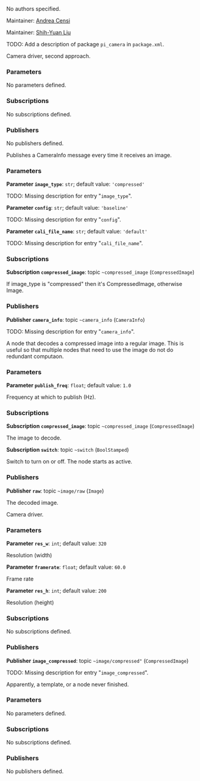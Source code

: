 <div id='pi_camera-autogenerated' markdown='1'>


<!-- do not edit this file, autogenerated -->

No authors specified.

Maintainer: [Andrea Censi](mailto:acensi@idsc.mavt.ethz.ch)

Maintainer: [Shih-Yuan Liu](mailto:syliu@mit.edu)

TODO: Add a description of package `pi_camera` in `package.xml`.



</div>

<!-- file start -->

<div id='pi_camera-camera_node_sequence-autogenerated' markdown='1'>


<!-- do not edit this file, autogenerated -->

Camera driver, second approach.

### Parameters 

No parameters defined.

### Subscriptions 

No subscriptions defined.

### Publishers 

No publishers defined.



</div><!-- file start -->

<div id='pi_camera-cam_info_reader_node-autogenerated' markdown='1'>


<!-- do not edit this file, autogenerated -->

Publishes a CameraInfo message every time it receives an image.


### Parameters 

**Parameter `image_type`**: `str`; default value: `'compressed'`

TODO: Missing description for entry "`image_type`".

**Parameter `config`**: `str`; default value: `'baseline'`

TODO: Missing description for entry "`config`".

**Parameter `cali_file_name`**: `str`; default value: `'default'`

TODO: Missing description for entry "`cali_file_name`".

### Subscriptions 

**Subscription `compressed_image`**: topic `~compressed_image` (`CompressedImage`)

If image_type is "compressed" then it's CompressedImage, otherwise Image.

### Publishers 

**Publisher `camera_info`**: topic `~camera_info` (`CameraInfo`)

TODO: Missing description for entry "`camera_info`".



</div><!-- file start -->

<div id='pi_camera-decoder_node-autogenerated' markdown='1'>


<!-- do not edit this file, autogenerated -->

A node that decodes a compressed image into a regular image. This is useful so that multiple nodes that need to use the image do not do redundant computaon.

### Parameters 

**Parameter `publish_freq`**: `float`; default value: `1.0`

Frequency at which to publish (Hz).

### Subscriptions 

**Subscription `compressed_image`**: topic `~compressed_image` (`CompressedImage`)

The image to decode.

**Subscription `switch`**: topic `~switch` (`BoolStamped`)

Switch to turn on or off. The node starts as active.

### Publishers 

**Publisher `raw`**: topic `~image/raw` (`Image`)

The decoded image.



</div><!-- file start -->

<div id='pi_camera-camera_node_continuous-autogenerated' markdown='1'>


<!-- do not edit this file, autogenerated -->

Camera driver.

### Parameters 

**Parameter `res_w`**: `int`; default value: `320`

Resolution (width)

**Parameter `framerate`**: `float`; default value: `60.0`

Frame rate

**Parameter `res_h`**: `int`; default value: `200`

Resolution (height)

### Subscriptions 

No subscriptions defined.

### Publishers 

**Publisher `image_compressed`**: topic `~image/compressed"` (`CompressedImage`)

TODO: Missing description for entry "`image_compressed`".



</div><!-- file start -->

<div id='pi_camera-img_process_node-autogenerated' markdown='1'>


<!-- do not edit this file, autogenerated -->

Apparently, a template, or a node never finished.


### Parameters 

No parameters defined.

### Subscriptions 

No subscriptions defined.

### Publishers 

No publishers defined.



</div>